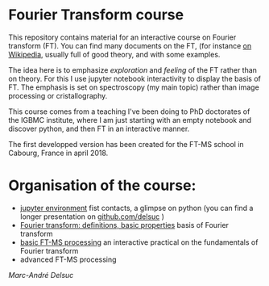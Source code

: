 # Fourier Transform course

This repository contains material for an interactive course on Fourier transform (FT).
You can find many documents on the FT, (for instance [on Wikipedia](https://en.wikipedia.org/wiki/Fourier_transform), usually full of good theory, and with some examples.

The idea here is to emphasize  *exploration* and *feeling* of the FT rather than on theory.
For this I use jupyter notebook interactivity to display the basis of FT.
The emphasis is set on spectroscopy (my main topic) rather than image processing or cristallography.

This course comes from a teaching I've been doing to PhD doctorates of the IGBMC institute,
where I am just starting with an empty notebook and discover python, and then FT in an interactive manner.

The first developped version has been created for the FT-MS school in Cabourg, France in april 2018.

# Organisation of the course:

- [jupyter environment](Jupyter_environment.ipynb)
fist contacts, a glimpse on python (you can find a longer presentation on [github.com/delsuc](https://github.com/delsuc/MemoBio2015/blob/master/Presentation.ipynb) )
- [Fourier transform: definitions, basic properties](Definition_Properties.ipynb)
basis of Fourier transform
- [basic FT-MS processing](Basic_FT.ipynb) an interactive practical on the fundamentals of Fourier transform
- advanced FT-MS processing


*Marc-André Delsuc*

